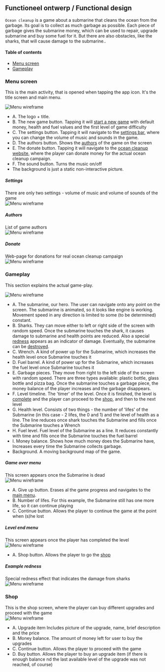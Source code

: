 ## Functioneel ontwerp / Functional design

`Ocean cleanup` is a game about a submarine that cleans the ocean from the garbage. Its goal is to collect as much garbage as possible. Each piece of garbage gives the submarine money, which can be used to repair, upgrade submarine and buy some fuel for it. But there are also obstacles, like the sharks, that will cause damage to the submarine..

#### Table of contents
- [Menu screen](#menu-screen)
- [Gameplay](#gameplay)


### Menu screen

This is the main activity, that is opened when tapping the app icon.
It's the title screen and main menu.<br> 

![Menu wireframe](main_screen.jpg)

- A. The logo + title.
- B. The new game button. Tapping it will [start a new game](#gameplay)
  with default money, health and fuel values and the first level of game
  difficulty
- C. The settings button. Tapping it will navigate to the
  [settings bar](#settings), where you can change the volume of music
  and sounds in the game.
- D. The authors button. Shows the [authors](#authors) of the game on
  the screen
- E. The donate button. Tapping it will navigate to the
  [ocean cleanup website](#donate), where the player can donate money
  for the actual ocean cleanup campaign.
- F. The sound button. Turns the music on/off
- The background is just a static non-interactive picture.

##### Settings
There are only two settings - volume of music and volume of sounds of
the game<br>
![Menu wireframe](settings.jpg)

##### Authors
List of game authors<br>
![Menu wireframe](authors.jpg)

##### Donate
Web-page for donations for real ocean cleanup campaign<br>
![Menu wireframe](donate_page.jpg)


### Gameplay

This section explains the actual game-play.<br>

![Menu wireframe](gameplay.jpg)

- A. The submarine, our hero. The user can navigate onto any point on
  the screen. The submarine is animated, so it looks like engine is
  working. Movement speed in any direction is limited to some (to be
  determined) constant. 
- B. Sharks. They can move either to left or right side of the screen
  with random speed. Once the submarine touches the shark, it causes
  damage to submarine and health points are reduced. Also a special
  [redness](#example-redness) appears as an indicator of damage.
  Eventually, the submarine can be [destroyed](#game-over-menu).
- C. Wrench. A kind of power up for the Submarine, which increases the
  health level once Submarine touches it
- D. Fuel barrel. A kind of power up for the Submarine, which increases
  the fuel level once Submarine touches it
- E. Garbage pieces. They move from right to the left side of the screen
  with random speed. There are three types available: plastic bottle,
  glass bottle and pizza bag. Once the submarine touches a garbage
  piece, the money balance of the player increases and the garbage
  disappears.
- F. Level timeline. The 'timer' of the level. Once it is finished, the
  level is [complete](#level-end-menu) and the player can proceed to the
  [shop](#shop), and then to the next level
- G. Health level. Consists of two things - the number of 'lifes' of the
  Submarine (in this case - 2 lifes, the 0 and 1) and the level of
  health as a line. The line reduces once shark touches the Submarine
  and fills once the Submarine touches a Wrench
- H. Fuel level. Fuel level of the Submarine as a line. It reduces
  constantly with time and fills once the Submarine touches the fuel
  barrel
- I. Money balance. Shows how much money does the Submarine have,
  Increases every time the Submarine collects garbage.
- Background. A moving background map of the game.

##### Game over menu 
This screen appears once the Submarine is dead<br>
![Menu wireframe](game_over.jpg)
- A. Give up button. Erases al the game progress and navigates to the
  [main menu](#menu-screen).
- B. Number of lifes. For this example, the Submarine still has one more
  life, so it can continue playing
- C. Continue button. Allows the player to continue the game at the
  point when (s)he lost

##### Level end menu
This screen appears once the player has completed the level<br>
![Menu wireframe](level_end.jpg)
- A. Shop button. Allows the player to go the [shop](#shop)

##### Example redness
Special redness effect that indicates the damage from sharks<br>
![Menu wireframe](redness.jpg)

### Shop
This is the shop screen, where the player can buy different upgrades and proceed with the game<br>
![Menu wireframe](shop.jpg)
- A. Upgrade item Includes picture of the upgrade, name, brief
  description and the price
- B. Money balance. The amount of money left for user to buy the
  upgrades
- C. Continue button. Allows the player to proceed with the game
- D. Buy button. Allows the player to buy an upgrade item (if there is
  enough balance nd the last available level of the upgrade was not
  reached, of course)



